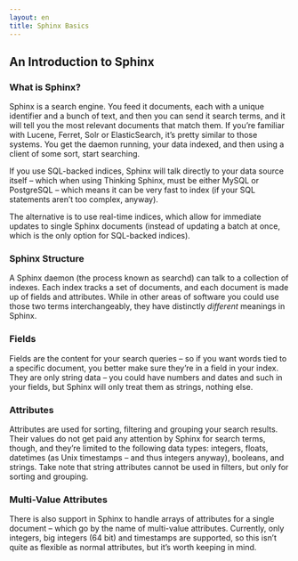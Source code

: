 ```yaml
---
layout: en
title: Sphinx Basics
---
```


## An Introduction to Sphinx

### What is Sphinx?

Sphinx is a search engine. You feed it documents, each with a unique identifier and a bunch of text, and then you can send it search terms, and it will tell you the most relevant documents that match them. If you’re familiar with Lucene, Ferret, Solr or ElasticSearch, it’s pretty similar to those systems. You get the daemon running, your data indexed, and then using a client of some sort, start searching.

If you use SQL-backed indices, Sphinx will talk directly to your data source itself – which when using Thinking Sphinx, must be either MySQL or PostgreSQL – which means it can be very fast to index (if your SQL statements aren’t too complex, anyway).

The alternative is to use real-time indices, which allow for immediate updates to single Sphinx documents (instead of updating a batch at once, which is the only option for SQL-backed indices).

### Sphinx Structure

A Sphinx daemon (the process known as searchd) can talk to a collection of indexes. Each index tracks a set of documents, and each document is made up of fields and attributes. While in other areas of software you could use those two terms interchangeably, they have distinctly _different_ meanings in Sphinx.

### Fields

Fields are the content for your search queries – so if you want words tied to a specific document, you better make sure they’re in a field in your index. They are only string data – you could have numbers and dates and such in your fields, but Sphinx will only treat them as strings, nothing else.

### Attributes

Attributes are used for sorting, filtering and grouping your search results. Their values do not get paid any attention by Sphinx for search terms, though, and they’re limited to the following data types: integers, floats, datetimes (as Unix timestamps – and thus integers anyway), booleans, and strings. Take note that string attributes cannot be used in filters, but only for sorting and grouping.

### Multi-Value Attributes

There is also support in Sphinx to handle arrays of attributes for a single document – which go by the name of multi-value attributes. Currently, only integers, big integers (64 bit) and timestamps are supported, so this isn’t quite as flexible as normal attributes, but it’s worth keeping in mind.
